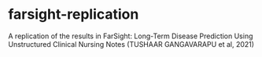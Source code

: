# farsight-replication
A replication of the results in FarSight: Long-Term Disease Prediction Using Unstructured Clinical Nursing Notes (TUSHAAR GANGAVARAPU et al, 2021)
